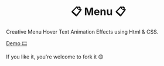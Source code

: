 <h1 align="center">📋 Menu 📋</h1>
Creative Menu Hover Text Animation Effects using Html & CSS.

<a href="https://codepen.io/Hadil-Ben-Abdallah/pen/ExqgOyp">Demo 🎞</a>

If you like it, you're welcome to fork it 😊


